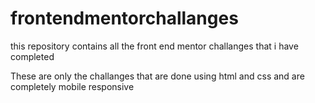 # frontendmentorchallanges
this repository contains all the front end mentor challanges that i have completed

These are only the challanges that are done using html and css and are completely mobile responsive

